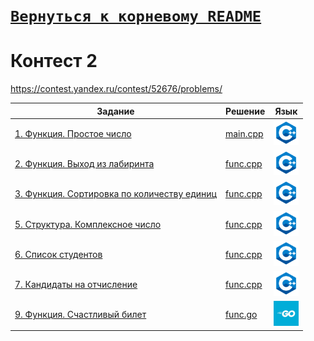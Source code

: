 # [__```Вернуться к корневому README```__](https://github.com/MaximKanevskiy/CFUV/blob/main/README.md)
# Контест 2  
https://contest.yandex.ru/contest/52676/problems/

| Задание | Решение | Язык |
| --- | --- | --- |
| [1. Функция. Простое число](https://contest.yandex.ru/contest/52676/problems/1/) | [main.cpp](https://github.com/MaximKanevskiy/CFUV/blob/main/contest_02/01/main.cpp) | [<img src="https://github.com/MaximKanevskiy/CFUV/blob/main/img/cpp.png" width="40"/>]() |
| [2. Функция. Выход из лабиринта](https://contest.yandex.ru/contest/52676/problems/2/) | [func.cpp](https://github.com/MaximKanevskiy/CFUV/blob/main/contest_02/02/func.cpp) | [<img src="https://github.com/MaximKanevskiy/CFUV/blob/main/img/cpp.png" width="40"/>]() |
| [3. Функция. Сортировка по количеству единиц](https://contest.yandex.ru/contest/52676/problems/3/) | [func.cpp](https://github.com/MaximKanevskiy/CFUV/blob/main/contest_02/03/func.cpp) | [<img src="https://github.com/MaximKanevskiy/CFUV/blob/main/img/cpp.png" width="40"/>]() |
| [5. Структура. Комплексное число](https://contest.yandex.ru/contest/52676/problems/5/) | [func.cpp](https://github.com/MaximKanevskiy/CFUV/blob/main/contest_02/05/func.cpp) | [<img src="https://github.com/MaximKanevskiy/CFUV/blob/main/img/cpp.png" width="40"/>]() |
| [6. Список студентов](https://contest.yandex.ru/contest/52676/problems/6/) | [func.cpp](https://github.com/MaximKanevskiy/CFUV/blob/main/contest_02/06/func.cpp) | [<img src="https://github.com/MaximKanevskiy/CFUV/blob/main/img/cpp.png" width="40"/>]() |
| [7. Кандидаты на отчисление](https://contest.yandex.ru/contest/52676/problems/7/) | [func.cpp](https://github.com/MaximKanevskiy/CFUV/blob/main/contest_02/07/func.cpp) | [<img src="https://github.com/MaximKanevskiy/CFUV/blob/main/img/cpp.png" width="40"/>]() |
| [9. Функция. Счастливый билет](https://contest.yandex.ru/contest/52676/problems/9/) | [func.go](https://github.com/MaximKanevskiy/CFUV/blob/main/contest_02/09/func.go) | [<img src="https://github.com/MaximKanevskiy/CFUV/blob/main/img/go.jpg" width="40"/>]() |
